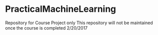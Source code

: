 # PracticalMachineLearning
Repository for Course Project only
This repository will not be maintained once the course is completed 2/20/2017
